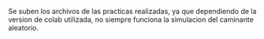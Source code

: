 Se suben los archivos de las practicas realizadas, ya que dependiendo de la version de colab utilizada, no siempre funciona la simulacion del caminante aleatorio.
